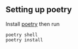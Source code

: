 ## Setting up poetry
Install [poetry](https://python-poetry.org/docs/#installation) then run

```
poetry shell
poetry install
```